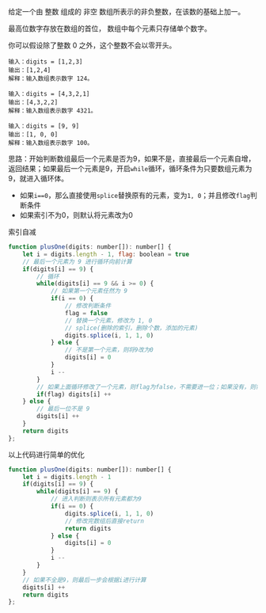 给定一个由 整数 组成的 非空 数组所表示的非负整数，在该数的基础上加一。

最高位数字存放在数组的首位， 数组中每个元素只存储单个数字。

你可以假设除了整数 0 之外，这个整数不会以零开头。

```
输入：digits = [1,2,3]
输出：[1,2,4]
解释：输入数组表示数字 124。

输入：digits = [4,3,2,1]
输出：[4,3,2,2]
解释：输入数组表示数字 4321。

输入：digits = [9, 9]
输出：[1, 0, 0]
解释：输入数组表示数字 100。
```

思路：开始判断数组最后一个元素是否为9，如果不是，直接最后一个元素自增，返回结果；如果最后一个元素是9，开启`while`循环，循环条件为只要数组元素为9，就进入循环体。

* 如果`i==0`，那么直接使用`splice`替换原有的元素，变为`1, 0`；并且修改`flag`判断条件
* 如果索引不为0，则默认将元素改为0

索引自减

```js
function plusOne(digits: number[]): number[] {
    let i = digits.length - 1, flag: boolean = true
    // 最后一个元素为 9 进行循环向前计算
    if(digits[i] == 9) {
        // 循环
        while(digits[i] == 9 && i >= 0) {
            // 如果第一个元素任然为 9
            if(i == 0) {
                // 修改判断条件
                flag = false
                // 替换一个元素，修改为 1, 0
                // splice(删除的索引，删除个数，添加的元素)
                digits.splice(i, 1, 1, 0)
            } else {
                // 不是第一个元素，则将9改为0
                digits[i] = 0
            }
            i --
        }
        // 如果上面循环修改了一个元素，则flag为false，不需要进一位；如果没有，则需要进一位
        if(flag) digits[i] ++
    } else {
        // 最后一位不是 9
        digits[i] ++
    }
    return digits
};
```

以上代码进行简单的优化

```js
function plusOne(digits: number[]): number[] {
    let i = digits.length - 1
    if(digits[i] == 9) {
        while(digits[i] == 9) {
            // 进入判断则表示所有元素都为9
            if(i == 0) {
                digits.splice(i, 1, 1, 0)
                // 修改完数组后直接return
                return digits
            } else {
                digits[i] = 0
            }
            i --
        }
    }
    // 如果不全是9，则最后一步会根据i进行计算
    digits[i] ++
    return digits
};
```

